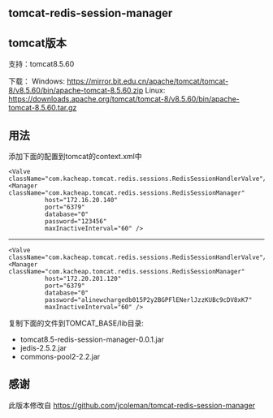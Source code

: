 tomcat-redis-session-manager 
---




tomcat版本
--------

支持：tomcat8.5.60

下载：
    Windows: https://mirror.bit.edu.cn/apache/tomcat/tomcat-8/v8.5.60/bin/apache-tomcat-8.5.60.zip
    Linux: https://downloads.apache.org/tomcat/tomcat-8/v8.5.60/bin/apache-tomcat-8.5.60.tar.gz



用法
---
添加下面的配置到tomcat的context.xml中

    <Valve className="com.kacheap.tomcat.redis.sessions.RedisSessionHandlerValve"/> 
	<Manager className="com.kacheap.tomcat.redis.sessions.RedisSessionManager" 
			  host="172.16.20.140"
			  port="6379"
			  database="0" 
			  password="123456"
			  maxInactiveInterval="60" /> 


---

	<Valve className="com.kacheap.tomcat.redis.sessions.RedisSessionHandlerValve"/> 
	<Manager className="com.kacheap.tomcat.redis.sessions.RedisSessionManager" 
			  host="172.20.201.120"
			  port="6379"
			  database="0" 
			  password="alinewchargedb015P2y2BGPFlENerlJzzKUBc9cDV8xK7"
			  maxInactiveInterval="60" /> 



复制下面的文件到TOMCAT_BASE/lib目录:

- tomcat8.5-redis-session-manager-0.0.1.jar
- jedis-2.5.2.jar
- commons-pool2-2.2.jar

感谢
---
此版本修改自 https://github.com/jcoleman/tomcat-redis-session-manager

